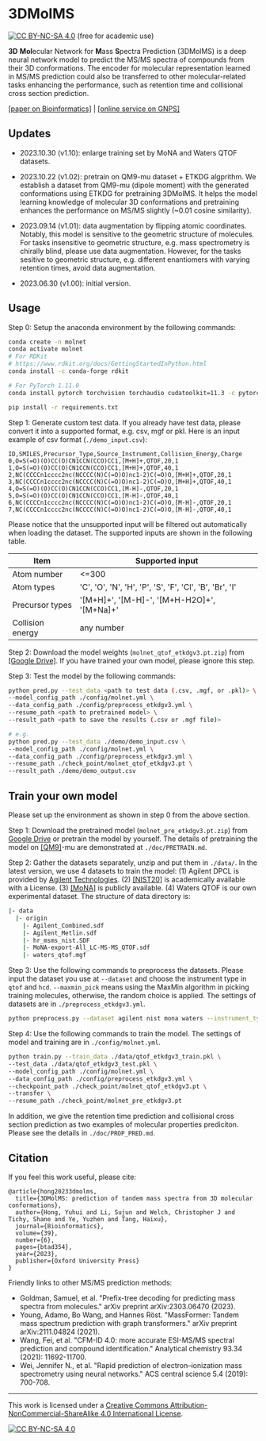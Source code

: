 # 3DMolMS

[![CC BY-NC-SA 4.0][cc-by-nc-sa-shield]][cc-by-nc-sa] (free for academic use) 

**3D** **Mol**ecular Network for **M**ass **S**pectra Prediction (3DMolMS) is a deep neural network model to predict the MS/MS spectra of compounds from their 3D conformations. The encoder for molecular representation learned in MS/MS prediction could also be transferred to other molecular-related tasks enhancing the performance, such as retention time and collisional cross section prediction. 

[[paper on Bioinformatics]](https://academic.oup.com/bioinformatics/article/39/6/btad354/7186501) | [[online service on GNPS]](https://spectrumprediction.gnps2.org)



## Updates 

- 2023.10.30 (v1.10): enlarge training set by MoNA and Waters QTOF datasets. 

- 2023.10.22 (v1.02): pretrain on QM9-mu dataset + ETKDG algprithm. We establish a dataset from QM9-mu (dipole moment) with the generated conformations using ETKDG for pretraining 3DMolMS. It helps the model learning knowledge of molecular 3D conformations and pretraining enhances the performance on MS/MS slightly (~0.01 cosine similarity). 

- 2023.09.14 (v1.01): data augmentation by flipping atomic coordinates. Notably, this model is sensitive to the geometric structure of molecules. For tasks insensitive to geometric structure, e.g. mass spectrometry is chirally blind, please use data augmentation. However, for the tasks sesitive to geometric structure, e.g. different enantiomers with varying retention times, avoid data augmentation. 

- 2023.06.30 (v1.00): initial version. 



## Usage

Step 0: Setup the anaconda environment by the following commands: 

```bash
conda create -n molnet 
conda activate molnet
# For RDKit
# https://www.rdkit.org/docs/GettingStartedInPython.html
conda install -c conda-forge rdkit

# For PyTorch 1.11.0
conda install pytorch torchvision torchaudio cudatoolkit=11.3 -c pytorch

pip install -r requirements.txt
```

Step 1: Generate custom test data. If you already have test data, please convert it into a supported format, e.g. csv, mgf or pkl. Here is an input example of csv format (`./demo_input.csv`): 

```
ID,SMILES,Precursor_Type,Source_Instrument,Collision_Energy,Charge
0,O=S(=O)(O)CC(O)CN1CCN(CCO)CC1,[M+H]+,QTOF,20,1
1,O=S(=O)(O)CC(O)CN1CCN(CCO)CC1,[M+H]+,QTOF,40,1
2,NC(CCCCn1cccc2nc(NCCCC(N)C(=O)O)nc1-2)C(=O)O,[M+H]+,QTOF,20,1
3,NC(CCCCn1cccc2nc(NCCCC(N)C(=O)O)nc1-2)C(=O)O,[M+H]+,QTOF,40,1
4,O=S(=O)(O)CC(O)CN1CCN(CCO)CC1,[M-H]-,QTOF,20,1
5,O=S(=O)(O)CC(O)CN1CCN(CCO)CC1,[M-H]-,QTOF,40,1
6,NC(CCCCn1cccc2nc(NCCCC(N)C(=O)O)nc1-2)C(=O)O,[M-H]-,QTOF,20,1
7,NC(CCCCn1cccc2nc(NCCCC(N)C(=O)O)nc1-2)C(=O)O,[M-H]-,QTOF,40,1
```

Please notice that the unsupported input will be filtered out automatically when loading the dataset. The supported inputs are shown in the following table. 

| Item             | Supported input                                           |
|------------------|-----------------------------------------------------------|
| Atom number      | <=300                                                     |
| Atom types       | 'C', 'O', 'N', 'H', 'P', 'S', 'F', 'Cl', 'B', 'Br', 'I'   |
| Precursor types  | '[M+H]+', '[M-H]-', '[M+H-H2O]+', '[M+Na]+'               |
| Collision energy | any number                                                |

Step 2: Download the model weights (`molnet_qtof_etkdgv3.pt.zip`) from [[Google Drive]](https://drive.google.com/drive/folders/1fWx3d8vCPQi-U-obJ3kVL3XiRh75x5Ce?usp=drive_link). If you have trained your own model, please ignore this step. 

Step 3: Test the model by the following commands: 

```bash
python pred.py --test_data <path to test data (.csv, .mgf, or .pkl)> \
--model_config_path ./config/molnet.yml \
--data_config_path ./config/preprocess_etkdgv3.yml \
--resume_path <path to pretrained model> \
--result_path <path to save the results (.csv or .mgf file)> 

# e.g.
python pred.py --test_data ./demo/demo_input.csv \
--model_config_path ./config/molnet.yml \
--data_config_path ./config/preprocess_etkdgv3.yml \
--resume_path ./check_point/molnet_qtof_etkdgv3.pt \
--result_path ./demo/demo_output.csv
```



## Train your own model

Please set up the environment as shown in step 0 from the above section. 

Step 1: Download the pretrained model (`molnet_pre_etkdgv3.pt.zip`) from [Google Drive](https://drive.google.com/drive/folders/1fWx3d8vCPQi-U-obJ3kVL3XiRh75x5Ce?usp=drive_link) or pretrain the model by yourself. The details of pretraining the model on [[QM9]](https://figshare.com/collections/Quantum_chemistry_structures_and_properties_of_134_kilo_molecules/978904)-mu are demonstrated at `./doc/PRETRAIN.md`. 

Step 2: Gather the datasets separately, unzip and put them in `./data/`. In the latest version, we use 4 datasets to train the model: (1) Agilent DPCL is provided by [Agilent Technologies](https://www.agilent.com/). (2) [[NIST20]](https://www.nist.gov/programs-projects/nist23-updates-nist-tandem-and-electron-ionization-spectral-libraries) is academically available with a License. (3) [[MoNA]](https://mona.fiehnlab.ucdavis.edu/downloads) is publicly available. (4) Waters QTOF is our own experimental dataset. The structure of data directory is: 

```bash
|- data
  |- origin
    |- Agilent_Combined.sdf
    |- Agilent_Metlin.sdf
    |- hr_msms_nist.SDF
    |- MoNA-export-All_LC-MS-MS_QTOF.sdf
    |- waters_qtof.mgf
```

Step 3: Use the following commands to preprocess the datasets. Please input the dataset you use at `--dataset` and choose the instrument type in `qtof` and `hcd`. `--maxmin_pick` means using the MaxMin algorithm in picking training molecules, otherwise, the random choice is applied. The settings of datasets are in `./preprocess_etkdgv3.yml`. 

```bash
python preprocess.py --dataset agilent nist mona waters --instrument_type qtof --data_config_path ./config/preprocess_etkdgv3.yml
```

Step 4: Use the following commands to train the model. The settings of model and training are in `./config/molnet.yml`. 

```bash
python train.py --train_data ./data/qtof_etkdgv3_train.pkl \
--test_data ./data/qtof_etkdgv3_test.pkl \
--model_config_path ./config/molnet.yml \
--data_config_path ./config/preprocess_etkdgv3.yml \
--checkpoint_path ./check_point/molnet_qtof_etkdgv3.pt \
--transfer \
--resume_path ./check_point/molnet_pre_etkdgv3.pt
```

In addition, we give the retention time prediction and collisional cross section prediction as two examples of molecular properties prediciton. Please see the details in `./doc/PROP_PRED.md`. 



## Citation

If you feel this work useful, please cite: 

```
@article{hong20233dmolms,
  title={3DMolMS: prediction of tandem mass spectra from 3D molecular conformations},
  author={Hong, Yuhui and Li, Sujun and Welch, Christopher J and Tichy, Shane and Ye, Yuzhen and Tang, Haixu},
  journal={Bioinformatics},
  volume={39},
  number={6},
  pages={btad354},
  year={2023},
  publisher={Oxford University Press}
}
```

Friendly links to other MS/MS prediction methods: 

- Goldman, Samuel, et al. "Prefix-tree decoding for predicting mass spectra from molecules." arXiv preprint arXiv:2303.06470 (2023).
- Young, Adamo, Bo Wang, and Hannes Röst. "MassFormer: Tandem mass spectrum prediction with graph transformers." arXiv preprint arXiv:2111.04824 (2021). 
- Wang, Fei, et al. "CFM-ID 4.0: more accurate ESI-MS/MS spectral prediction and compound identification." Analytical chemistry 93.34 (2021): 11692-11700.
- Wei, Jennifer N., et al. "Rapid prediction of electron–ionization mass spectrometry using neural networks." ACS central science 5.4 (2019): 700-708. 

---

This work is licensed under a
[Creative Commons Attribution-NonCommercial-ShareAlike 4.0 International License][cc-by-nc-sa].

[![CC BY-NC-SA 4.0][cc-by-nc-sa-image]][cc-by-nc-sa]

[cc-by-nc-sa]: http://creativecommons.org/licenses/by-nc-sa/4.0/
[cc-by-nc-sa-image]: https://licensebuttons.net/l/by-nc-sa/4.0/88x31.png
[cc-by-nc-sa-shield]: https://img.shields.io/badge/License-CC%20BY--NC--SA%204.0-lightgrey.svg